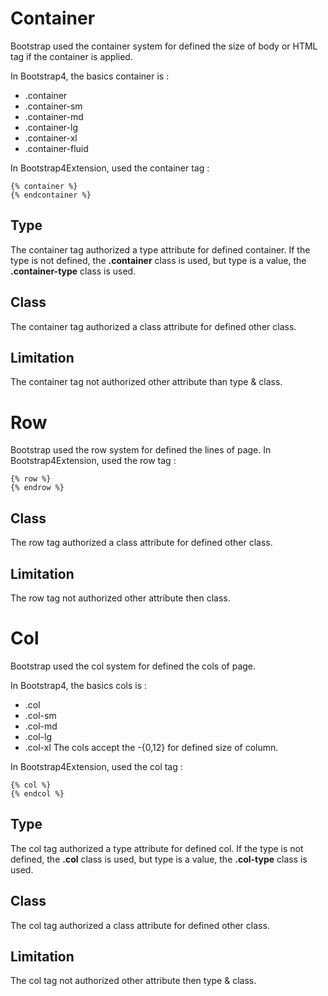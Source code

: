 # Container

Bootstrap used the container system for defined the size of
body or HTML tag if the container is applied.

In Bootstrap4, the basics container is :
- .container
- .container-sm
- .container-md
- .container-lg
- .container-xl
- .container-fluid

In Bootstrap4Extension, used the container tag :
```
{% container %}
{% endcontainer %}
```

## Type
The container tag authorized a type attribute for defined container.
If the type is not defined, the **.container** class is used, but
type is a value, the **.container-type** class is used.

## Class
The container tag authorized a class attribute for defined other class.

## Limitation
The container tag not authorized other attribute than type & class.


# Row

Bootstrap used the row system for defined the lines of page.
In Bootstrap4Extension, used the row tag :
```
{% row %}
{% endrow %}
```

## Class
The row tag authorized a class attribute for defined other class.

## Limitation
The row tag not authorized other attribute then class.


# Col

Bootstrap used the col system for defined the cols of page.

In Bootstrap4, the basics cols is :
- .col
- .col-sm
- .col-md
- .col-lg
- .col-xl
The cols accept the -{0,12} for defined size of column.

In Bootstrap4Extension, used the col tag :
```
{% col %}
{% endcol %}
```

## Type
The col tag authorized a type attribute for defined col.
If the type is not defined, the **.col** class is used, but
type is a value, the **.col-type** class is used.

## Class
The col tag authorized a class attribute for defined other class.

## Limitation
The col tag not authorized other attribute then type & class.
